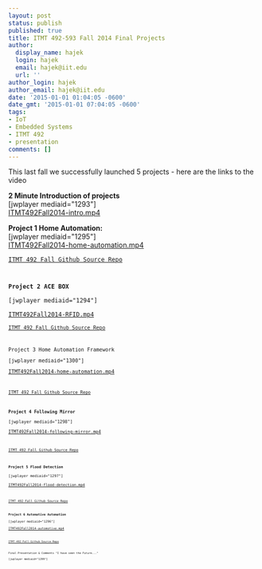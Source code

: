 ```yaml
---
layout: post
status: publish
published: true
title: ITMT 492-593 Fall 2014 Final Projects
author:
  display_name: hajek
  login: hajek
  email: hajek@iit.edu
  url: ''
author_login: hajek
author_email: hajek@iit.edu
date: '2015-01-01 01:04:05 -0600'
date_gmt: '2015-01-01 07:04:05 -0600'
tags:
- IoT
- Embedded Systems
- ITMT 492
- presentation
comments: []
---
```

<p>This last fall we successfully launched 5 projects - here are the links to the video</p>
<p><strong>2 Minute Introduction of projects</strong><br />
[jwplayer mediaid="1293"]<br />
<a href="https://forge.sat.iit.edu/assets/2014/12/ITMT492Fall2014-intro.mp4">ITMT492Fall2014-intro.mp4</a></p>
<p><strong>Project 1 Home Automation:</strong><br />
[jwplayer mediaid="1295"]<br />
<a href="https://forge.sat.iit.edu/assets/2014/12/ITMT492Fall2014-home-automation.mp4">ITMT492Fall2014-home-automation.mp4</a></p>
<p><code><a href="https://github.com/jhajek/ITMT492-FALL2014" title="ITMT 492 Fall Github Source Repo">ITMT 492 Fall Github Source Repo</a></p>
<p><strong>Project 2 ACE BOX</strong><br />
[jwplayer mediaid="1294"]<br />
<a href="https://forge.sat.iit.edu/assets/2014/12/ITMT492Fall2014-RFID.mp4">ITMT492Fall2014-RFID.mp4</a><br />
<code><a href="https://github.com/jhajek/ITMT492-FALL2014" title="ITMT 492 Fall Source Repo">ITMT 492 Fall Github Source Repo</a></p>
<p>Project 3 Home Automation Framework<br />
[jwplayer mediaid="1300"]<br />
<a href="https://forge.sat.iit.edu/assets/2014/12/ITMT492Fall2014-home-automation.mp4">ITMT492Fall2014-home-automation.mp4</a></p>
<p><code><a href="https://github.com/jhajek/ITMT492-FALL2014" title="ITMT 492 Fall Source Repo">ITMT 492 Fall Github Source Repo</a></p>
<p><strong>Project 4 Following Mirror</strong><br />
[jwplayer mediaid="1298"]<br />
<a href="https://forge.sat.iit.edu/assets/2014/12/ITMT492Fall2014-following-mirror.mp4">ITMT492Fall2014-following-mirror.mp4</a></p>
<p><code><a href="https://github.com/jhajek/ITMT492-FALL2014" title="ITMT 492 Fall Source Repo">ITMT 492 Fall Github Source Repo</a></p>
<p><strong>Project 5 Flood Detection</strong><br />
[jwplayer mediaid="1297"]<br />
<a href="https://forge.sat.iit.edu/assets/2014/12/ITMT492Fall2014-flood-detection.mp4">ITMT492Fall2014-flood-detection.mp4</a></p>
<p><code><a href="https://github.com/jhajek/ITMT492-FALL2014" title="ITMT 492 Fall Source Repo">ITMT 492 Fall Github Source Repo</a></p>
<p><strong>Project 6 Automative Automation</strong><br />
[jwplayer mediaid="1296"]<br />
<a href="https://forge.sat.iit.edu/assets/2014/12/ITMT492Fall2014-automotive.mp4">ITMT492Fall2014-automotive.mp4</a></p>
<p><code><a href="https://github.com/jhajek/ITMT492-FALL2014" title="ITMT 492 Fall Source Repo">ITMT 492 Fall Github Source Repo</a></p>
<p>Final Presentation & Comments "I have seen the Future..."<br />
[jwplayer mediaid="1299"]</p>
